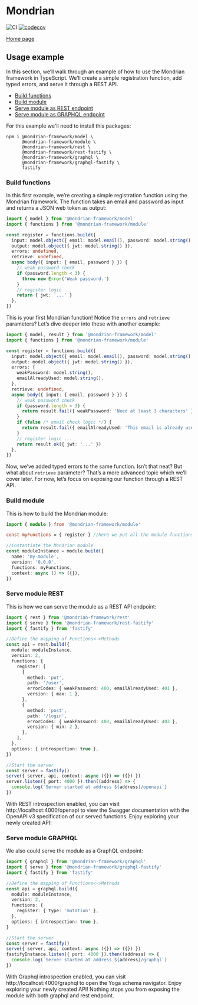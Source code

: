 # Mondrian

![CI](https://github.com/twinlogix/mondrian-framework/actions/workflows/ci-checks.yml/badge.svg)
[![codecov](https://codecov.io/gh/twinlogix/mondrian-framework/graph/badge.svg?token=DT2P5BRCMX)](https://codecov.io/gh/twinlogix/mondrian-framework)

[Home page](https://mondrian-framework.github.io/mondrian-framework/)

## Usage example

In this section, we’ll walk through an example of how to use the Mondrian framework in TypeScript. We’ll create a simple registration function, add typed errors, and serve it through a REST API.

- [Build functions](#build-functions)
- [Build module](#build-module)
- [Serve module as REST endpoint](#serve-module-rest)
- [Serve module as GRAPHQL endpoint](#serve-module-graphql)

For this example we'll need to install this packages: 
```
npm i @mondrian-framework/model \
      @mondrian-framework/module \
      @mondrian-framework/rest \
      @mondrian-framework/rest-fastify \
      @mondrian-framework/graphql \
      @mondrian-framework/graphql-fastify \
      fastify
```

### Build functions

In this first example, we’re creating a simple registration function using the Mondrian framework. The function takes an email and password as input and returns a JSON web token as output:

```typescript
import { model } from '@mondrian-framework/model'
import { functions } from '@mondrian-framework/module'

const register = functions.build({
  input: model.object({ email: model.email(), password: model.string() }),
  output: model.object({ jwt: model.string() }),
  errors: undefined,
  retrieve: undefined,
  async body({ input: { email, password } }) {
    // weak password check
    if (password.length < 3) {
      throw new Error('Weak password.')
    }
    // register logic ...
    return { jwt: '...' }
  },
})
```

This is your first Mondrian function! Notice the `errors` and `retrieve` parameters? Let’s dive deeper into these with another example:

```typescript
import { model, result } from '@mondrian-framework/model'
import { functions } from '@mondrian-framework/module'

const register = functions.build({
  input: model.object({ email: model.email(), password: model.string() }),
  output: model.object({ jwt: model.string() }),
  errors: {
    weakPassword: model.string(),
    emailAlreadyUsed: model.string(),
  },
  retrieve: undefined,
  async body({ input: { email, password } }) {
    // weak password check
    if (password.length < 3) {
      return result.fail({ weakPassword: 'Need at least 3 characters' })
    }
    if (false /* email check logic */) {
      return result.fail({ emailAlreadyUsed: 'This email is already used' })
    }
    // register logic ...
    return result.ok({ jwt: '...' })
  },
})
```

Now, we’ve added typed errors to the same function. Isn’t that neat? But what about `retrieve` parameter? That’s a more advanced topic which we’ll cover later. For now, let’s focus on exposing our function through a REST API.

### Build module

This is how to build the Mondrian module:

```typescript
import { module } from '@mondrian-framework/module'

const myFunctions = { register } //here we put all the module functions

//instantiate the Mondrian module
const moduleInstance = module.build({
  name: 'my-module',
  version: '0.0.0',
  functions: myFunctions,
  context: async () => ({}),
})
```

### Serve module REST

This is how we can serve the module as a REST API endpoint:

```typescript
import { rest } from '@mondrian-framework/rest'
import { serve } from '@mondrian-framework/rest-fastify'
import { fastify } from 'fastify'

//Define the mapping of Functions<->Methods
const api = rest.build({
  module: moduleInstance,
  version: 2,
  functions: {
    register: [
      {
        method: 'put',
        path: '/user',
        errorCodes: { weakPassword: 400, emailAlreadyUsed: 401 },
        version: { max: 1 },
      },
      {
        method: 'post',
        path: '/login',
        errorCodes: { weakPassword: 400, emailAlreadyUsed: 403 },
        version: { min: 2 },
      },
    ],
  },
  options: { introspection: true },
})

//Start the server
const server = fastify()
serve({ server, api, context: async ({}) => ({}) })
server.listen({ port: 4000 }).then((address) => {
  console.log(`Server started at address ${address}/openapi`)
})
```

With REST introspection enabled, you can visit http://localhost:4000/openapi to view the Swagger documentation with the OpenAPI v3 specification of our served functions. Enjoy exploring your newly created API!

### Serve module GRAPHQL

We also could serve the module as a GraphQL endpoint:

```typescript
import { graphql } from '@mondrian-framework/graphql'
import { serve } from '@mondrian-framework/graphql-fastify'
import { fastify } from 'fastify'

//Define the mapping of Functions<->Methods
const api = graphql.build({
  module: moduleInstance,
  version: 2,
  functions: {
    register: { type: 'mutation' },
  },
  options: { introspection: true },
}

//Start the server
const server = fastify()
serve({ server, api, context: async ({}) => ({}) })
fastifyInstance.listen({ port: 4000 }).then((address) => {
  console.log(`Server started at address ${address}/graphql`)
})
```

With Graphql introspection enabled, you can visit http://localhost:4000/graphql to open the Yoga schema navigator. Enjoy exploring your newly created API! Nothing stops you from exposing the module with both graphql and rest endpoint.
